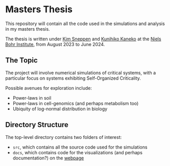 # Masters Thesis

This repository will contain all the code used in the simulations and analysis in my masters thesis.

The thesis is written under [Kim Sneppen](https://nbi.ku.dk/english/staff/?pure=en/persons/41236) and [Kunihiko Kaneko](https://nbi.ku.dk/english/staff/?pure=en/persons/440257) at the [Niels Bohr Institute](https://nbi.ku.dk/english/), from August 2023 to June 2024.

## The Topic

The project will involve numerical simulations of critical systems, with a particular focus on systems exhibiting Self-Organized Criticality. 

Possible avenues for exploration include:
* Power-laws in soil
* Power-laws in cell-genomics (and perhaps metabolism too)
* Ubiquity of log-normal distribution in biology

## Directory Structure

The top-level directory contains two folders of interest:

* `src`, which contains all the source code used for the simulations
* `docs`, which contains code for the visualizations (and perhaps documentation?) on the [webpage](https://rizfn.github.io/Masters-Thesis/)


